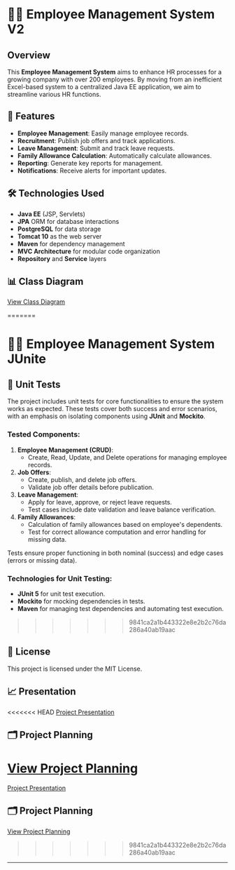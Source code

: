 
# 👨‍💼 Employee Management System V2

## Overview
This **Employee Management System** aims to enhance HR processes for a growing company with over 200 employees. By moving from an inefficient Excel-based system to a centralized Java EE application, we aim to streamline various HR functions.

## 🚀 Features
- **Employee Management**: Easily manage employee records.
- **Recruitment**: Publish job offers and track applications.
- **Leave Management**: Submit and track leave requests.
- **Family Allowance Calculation**: Automatically calculate allowances.
- **Reporting**: Generate key reports for management.
- **Notifications**: Receive alerts for important updates.



## 🛠️ Technologies Used
- **Java EE** (JSP, Servlets)
- **JPA** ORM for database interactions
- **PostgreSQL** for data storage
- **Tomcat 10** as the web server
- **Maven** for dependency management
- **MVC Architecture** for modular code organization
- **Repository** and **Service** layers

## 📊 Class Diagram
[View Class Diagram](https://lucid.app/lucidchart/f53bccdc-e194-4cf1-9a8f-1827929e486e/edit?view_items=MYSfFlOmoGkX&invitationId=inv_7adfdd25-9c07-4819-a4b5-6866750f1ad6)

=======
# 👨‍💼 Employee Management System JUnite

## 🧪 Unit Tests
The project includes unit tests for core functionalities to ensure the system works as expected. These tests cover both success and error scenarios, with an emphasis on isolating components using **JUnit** and **Mockito**.

### Tested Components:
1. **Employee Management (CRUD)**: 
   - Create, Read, Update, and Delete operations for managing employee records.
2. **Job Offers**:
   - Create, publish, and delete job offers.
   - Validate job offer details before publication.
3. **Leave Management**:
   - Apply for leave, approve, or reject leave requests.
   - Test cases include date validation and leave balance verification.
4. **Family Allowances**:
   - Calculation of family allowances based on employee's dependents.
   - Test for correct allowance computation and error handling for missing data.

Tests ensure proper functioning in both nominal (success) and edge cases (errors or missing data).

### Technologies for Unit Testing:
- **JUnit 5** for unit test execution.
- **Mockito** for mocking dependencies in tests.
- **Maven** for managing test dependencies and automating test execution.



>>>>>>> 9841ca2a1b443322e8e2b2c76da286a40ab19aac
## 📜 License
This project is licensed under the MIT License.

## 📈 Presentation
<<<<<<< HEAD
[Project Presentation](https://www.canva.com/design/DAGSP4Ce82w/_UKGB7K__KWdkqt-t04pGA/edit)

## 🗂️ Project Planning
[View Project Planning](https://douaa123.atlassian.net/jira/software/c/projects/EMV/boards/10/backlog?epics=visible)
=======
[Project Presentation](https://www.canva.com/design/DAGTirFDPLg/QlXqjvnjE-8RzIQmWH2oCg/edit)

## 🗂️ Project Planning
[View Project Planning](https://douaa123.atlassian.net/jira/software/c/projects/ET/boards/12/backlog)
>>>>>>> 9841ca2a1b443322e8e2b2c76da286a40ab19aac

---

